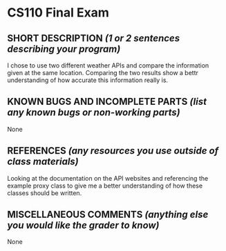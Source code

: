 # CS110 Final Exam

## SHORT DESCRIPTION *(1 or 2 sentences describing your program)*
I chose to use two different weather APIs and compare the information given at the same location. Comparing the two results show a bettr understanding of how accurate this information really is.

## KNOWN BUGS AND INCOMPLETE PARTS *(list any known bugs or non-working parts)*
None

## REFERENCES *(any resources you use outside of class materials)*
Looking at the documentation on the API websites and referencing the example proxy class to give me a better understanding of how these classes should be written.

## MISCELLANEOUS COMMENTS *(anything else you would like the grader to know)*
None